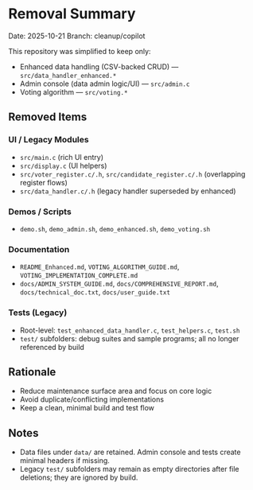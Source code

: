 # Removal Summary

Date: 2025-10-21
Branch: cleanup/copilot

This repository was simplified to keep only:

- Enhanced data handling (CSV-backed CRUD) — `src/data_handler_enhanced.*`
- Admin console (data admin logic/UI) — `src/admin.c`
- Voting algorithm — `src/voting.*`

## Removed Items

### UI / Legacy Modules

- `src/main.c` (rich UI entry)
- `src/display.c` (UI helpers)
- `src/voter_register.c/.h`, `src/candidate_register.c/.h` (overlapping register flows)
- `src/data_handler.c/.h` (legacy handler superseded by enhanced)

### Demos / Scripts

- `demo.sh`, `demo_admin.sh`, `demo_enhanced.sh`, `demo_voting.sh`

### Documentation

- `README_Enhanced.md`, `VOTING_ALGORITHM_GUIDE.md`, `VOTING_IMPLEMENTATION_COMPLETE.md`
- `docs/ADMIN_SYSTEM_GUIDE.md`, `docs/COMPREHENSIVE_REPORT.md`, `docs/technical_doc.txt`, `docs/user_guide.txt`

### Tests (Legacy)

- Root-level: `test_enhanced_data_handler.c`, `test_helpers.c`, `test.sh`
- `test/` subfolders: debug suites and sample programs; all no longer referenced by build

## Rationale

- Reduce maintenance surface area and focus on core logic
- Avoid duplicate/conflicting implementations
- Keep a clean, minimal build and test flow

## Notes

- Data files under `data/` are retained. Admin console and tests create minimal headers if missing.
- Legacy `test/` subfolders may remain as empty directories after file deletions; they are ignored by build.
